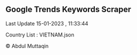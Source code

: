 

## Google Trends Keywords Scraper 
 
Last Update 15-01-2023 , 11:33:44

Country List :
VIETNAM.json



© Abdul Muttaqin 
